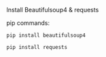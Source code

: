 Install Beautifulsoup4 & requests

pip commands:

```pip install beautifulsoup4```


```pip install requests```
